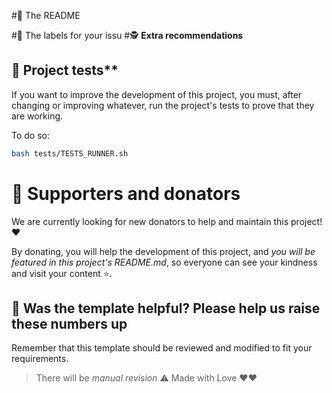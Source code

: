 #📘 The README 

#🔖 The labels for your issu
#🕵️ **Extra recommendations**
## 💉 Project tests**

If you want to improve the development of this project, you must, after changing or improving whatever, run the project's tests to prove that they are working.

To do so:
```bash
bash tests/TESTS_RUNNER.sh
```

# 🍰 **Supporters and donators**

We are currently looking for new donators to help and maintain this project! ❤️

By donating, you will help the development of this project, and *you will be featured in this project's README.md*, so everyone can see your kindness and visit your content ⭐.

## 🎉 Was the template helpful? Please help us raise these numbers up

Remember that this template should be reviewed and modified to fit your requirements.

> There will be  *manual revision* ⚠️
Made with Love ❤❤
